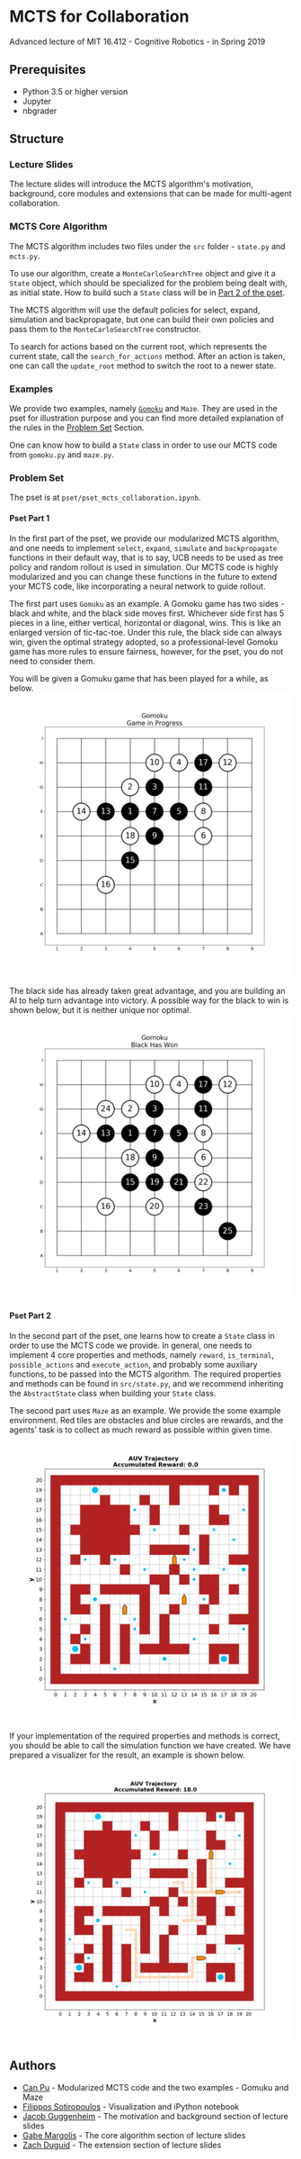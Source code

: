 # MCTS for Collaboration
Advanced lecture of MIT 16.412 - Cognitive Robotics - in Spring 2019

## Prerequisites
* Python 3.5 or higher version
* Jupyter
* nbgrader

## Structure
### Lecture Slides
The lecture slides will introduce the MCTS algorithm's motivation, background,
core modules and extensions that can be made for multi-agent collaboration.

### MCTS Core Algorithm
The MCTS algorithm includes two files under the `src` folder - `state.py` and 
`mcts.py`.

To use our algorithm, create a `MonteCarloSearchTree` object and give it 
a `State` object, which should be specialized for the problem being dealt with,
as initial state. How to build such a `State` class will be in
[Part 2 of the pset](#pset-part-2).

The MCTS algorithm will use the default policies for select, expand, simulation
and backpropagate, but one can build their own policies and pass them to the
`MonteCarloSearchTree` constructor.

To search for actions based on the current root, which represents the current 
state, call the `search_for_actions` method. After an action is taken, one can
call the `update_root` method to switch the root to a newer state.

### Examples
We provide two examples, namely [`Gomoku`](https://en.wikipedia.org/wiki/Gomoku)
and `Maze`. They are used in the pset for illustration purpose and you can find
more detailed explanation of the rules in the
[Problem Set](#problem-set) Section.

One can know how to build a `State` class
in order to use our MCTS code from `gomoku.py` and `maze.py`.


### Problem Set
The pset is at `pset/pset_mcts_collaboration.ipynb`.

#### Pset Part 1
In the first part of the pset, we provide our modularized MCTS algorithm, and
one needs to implement `select`, `expand`, `simulate` and `backpropagate`
functions in their default way, that is to say, UCB needs to be used as tree 
policy and random rollout is used in simulation. Our MCTS code is highly
modularized and you can change these functions in the future to extend your
MCTS code, like incorporating a neural network to guide rollout.

The first part uses `Gomuku` as an example. A Gomoku game has two sides - black
and white, and the black side moves first. Whichever side first has 5 pieces
in a line, either vertical, horizontal or diagonal, wins. This is like an
enlarged version of tic-tac-toe. Under this rule, the black side can always 
win, given the optimal strategy adopted, so a professional-level Gomoku game
has more rules to ensure fairness, however, for the pset, you do not need
to consider them.

You will be given a Gomuku game that has been played for a while, as below.
![](img/gomoku_example_initial_state.png)

The black side has already taken great advantage, and you are building an AI
to help turn advantage into victory. A possible way for the black to win is
shown below, but it is neither unique nor optimal.
![](img/gomoku_example_black_wins.png)

#### Pset Part 2
In the second part of the pset, one learns how to create a `State` class in
order to use the MCTS code we provide. In general, one needs to implement 4
core properties and methods, namely `reward`, `is_terminal`, `possible_actions`
and `execute_action`, and probably some auxiliary functions, to be passed into
the MCTS algorithm. The required properties and methods can be found in 
`src/state.py`, and we recommend inheriting the `AbstractState` class when 
building your `State` class.

The second part uses `Maze`  as an example. We provide the some example
environment. Red tiles are obstacles and blue circles are rewards, and the 
agents' task is to collect as much reward as possible within given time.
![](img/maze_example_2.png)

If your implementation of the required properties and methods is correct, you
should be able to call the simulation function we have created. We have prepared
a visualizer for the result, an example is shown below.
![](img/maze_example_2_result.png)


## Authors
* [Can Pu](https://github.com/canpu) - Modularized MCTS code and the two
    examples - Gomuku and Maze
* [Filippos Sotiropoulos](https://github.com/FilipposSot) - 
    Visualization and iPython notebook
* [Jacob Guggenheim](https://github.com/jguggenh) - 
    The motivation and background section of lecture slides 
* [Gabe Margolis](https://github.com/gmargo11) -
    The core algorithm section of lecture slides
* [Zach Duguid](https://github.com/zduguid) -
    The extension section of lecture slides
